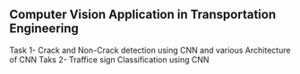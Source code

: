 ## Computer Vision Application in Transportation Engineering 

Task 1- Crack and Non-Crack detection using CNN and various Architecture of CNN <be/>
Taks 2- Traffice sign Classification using CNN
